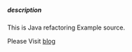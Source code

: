 ##### description

This is Java refactoring Example source.

Please Visit [blog][blog]

[blog]:https://kishe89.github.io/

